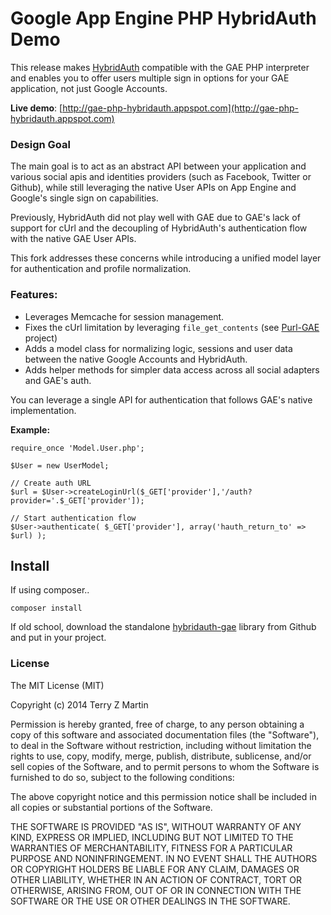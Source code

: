 # Google App Engine PHP HybridAuth Demo

This release makes [HybridAuth](http://hybridauth.sourceforge.net) compatible with the GAE PHP interpreter and enables you to offer users multiple sign in options for your GAE application, not just Google Accounts.

**Live demo**: [http://gae-php-hybridauth.appspot.com](http://gae-php-hybridauth.appspot.com)

### Design Goal

The main goal is to act as an abstract API between your application and various social apis and identities providers (such as Facebook, Twitter or Github), while still leveraging the native User APIs on App Engine and Google's single sign on capabilities.

Previously, HybridAuth did not play well with GAE due to GAE's lack of support for cUrl and the decoupling of HybridAuth's authentication flow with the native GAE User APIs.

This fork addresses these concerns while introducing a unified model layer for authentication and profile normalization.

### Features:

- Leverages Memcache for session management.
- Fixes the cUrl limitation by leveraging ```file_get_contents``` (see [Purl-GAE](http://github.com/tzmartin/purl-gae) project)
- Adds a model class for normalizing logic, sessions and user data between the native Google Accounts and HybridAuth.
- Adds helper methods for simpler data access across all social adapters and GAE's auth.

You can leverage a single API for authentication that follows GAE's native implementation.

**Example:**

```
require_once 'Model.User.php';

$User = new UserModel;

// Create auth URL
$url = $User->createLoginUrl($_GET['provider'],'/auth?provider='.$_GET['provider']);
      
// Start authentication flow
$User->authenticate( $_GET['provider'], array('hauth_return_to' => $url) );
```

## Install

If using composer..

```
composer install
```

If old school, download the standalone [hybridauth-gae](https://github.com/tzmartin/hybridauth-gae) library from Github and put in your project.

### License

The MIT License (MIT)

Copyright (c) 2014 Terry Z Martin

Permission is hereby granted, free of charge, to any person obtaining a copy
of this software and associated documentation files (the "Software"), to deal
in the Software without restriction, including without limitation the rights
to use, copy, modify, merge, publish, distribute, sublicense, and/or sell
copies of the Software, and to permit persons to whom the Software is
furnished to do so, subject to the following conditions:

The above copyright notice and this permission notice shall be included in
all copies or substantial portions of the Software.

THE SOFTWARE IS PROVIDED "AS IS", WITHOUT WARRANTY OF ANY KIND, EXPRESS OR
IMPLIED, INCLUDING BUT NOT LIMITED TO THE WARRANTIES OF MERCHANTABILITY,
FITNESS FOR A PARTICULAR PURPOSE AND NONINFRINGEMENT. IN NO EVENT SHALL THE
AUTHORS OR COPYRIGHT HOLDERS BE LIABLE FOR ANY CLAIM, DAMAGES OR OTHER
LIABILITY, WHETHER IN AN ACTION OF CONTRACT, TORT OR OTHERWISE, ARISING FROM,
OUT OF OR IN CONNECTION WITH THE SOFTWARE OR THE USE OR OTHER DEALINGS IN
THE SOFTWARE.


